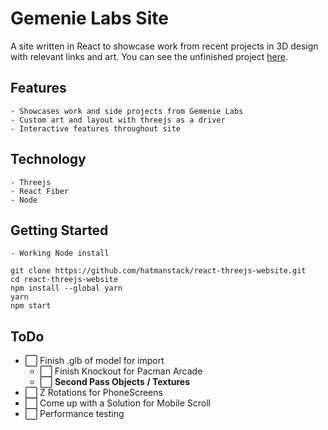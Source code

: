 # Gemenie Labs Site

A site written in React to showcase work from recent projects in 3D design with relevant links and art.  You can see the unfinished project [here](https://d2b6nykhuskd5e.cloudfront.net/).

## Features

    - Showcases work and side projects from Gemenie Labs
    - Custom art and layout with threejs as a driver
    - Interactive features throughout site

## Technology

    - Threejs
    - React Fiber
    - Node
    
## Getting Started

    - Working Node install
    
```
git clone https://github.com/hatmanstack/react-threejs-website.git
cd react-threejs-website
npm install --global yarn
yarn
npm start
```

## ToDo

- ⬜ Finish .glb of model for import
    - ⬜ Finish Knockout for Pacman Arcade  
    - ⬜ <strong>Second Pass Objects / Textures</strong>
- ⬜ Z Rotations for PhoneScreens
- ⬜ Come up with a Solution for Mobile Scroll   
- ⬜ Performance testing
